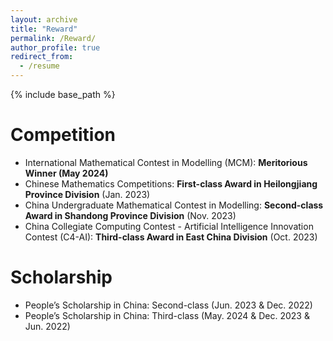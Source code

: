```yaml
---
layout: archive
title: "Reward"
permalink: /Reward/
author_profile: true
redirect_from:
  - /resume
---
```


{% include base_path %}

Competition
======
* International Mathematical Contest in Modelling (MCM): **Meritorious Winner (May 2024)**
*	Chinese Mathematics Competitions: **First-class Award in Heilongjiang Province Division** (Jan. 2023)
*	China Undergraduate Mathematical Contest in Modelling: **Second-class Award in Shandong Province Division** (Nov. 2023)
* China Collegiate Computing Contest - Artificial Intelligence Innovation Contest (C4-AI): **Third-class Award in East China Division** (Oct. 2023)

Scholarship
======
* People’s Scholarship in China: Second-class (Jun. 2023 & Dec. 2022)
* People’s Scholarship in China: Third-class (May. 2024 & Dec. 2023 & Jun. 2022)
